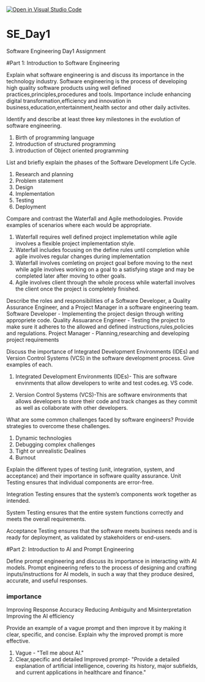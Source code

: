 [![Open in Visual Studio Code](https://classroom.github.com/assets/open-in-vscode-2e0aaae1b6195c2367325f4f02e2d04e9abb55f0b24a779b69b11b9e10269abc.svg)](https://classroom.github.com/online_ide?assignment_repo_id=18815209&assignment_repo_type=AssignmentRepo)
# SE_Day1
Software Engineering Day1 Assignment

#Part 1: Introduction to Software Engineering

Explain what software engineering is and discuss its importance in the technology industry.
Software engineering is the process of developing high quality software products using well defined practices,principles,procedures and tools.
Importance include enhancing digital transformation,efficiency and innovation in business,education,entertainment,health sector and other daily activites.


Identify and describe at least three key milestones in the evolution of software engineering.

1. Birth of programming language
2. Introduction of structured programming
3. introduction of Object oriented programming




List and briefly explain the phases of the Software Development Life Cycle.
1. Research and planning
2. Problem statement
3. Design
4. Implementation
5. Testing
6. Deployment
   


Compare and contrast the Waterfall and Agile methodologies. Provide examples of scenarios where each would be appropriate.
1. Waterfall requires well defined project implemetation while agile involves a flexible project implementation style.
2. Waterfall includes focusing on the define rules until completion while agile involves regular changes during implementation
3. Waterfall involves comleting on project goal before moving to the next while agile involves working on a goal to a satisfying stage and may be completed later after moving to other goals.
4. Agile involves client through the whole process while waterfall involves the client once the project is completely finished.
  


Describe the roles and responsibilities of a Software Developer, a Quality Assurance Engineer, and a Project Manager in a software engineering team.
Software Developer - Implementing the project design through writing appropriete code.
Quality Assuarance Engineer - Testing the project to make sure it adheres to the allowed and defined instructions,rules,policies and regulations.
Project Manager - Planning,researching and developing project requirements

Discuss the importance of Integrated Development Environments (IDEs) and Version Control Systems (VCS) in the software development process. Give examples of each.
1. Integrated Development Environments (IDEs)- This are software envinments that allow developers to write and test codes.eg. VS code.
   
3. Version Control Systems (VCS)-This are software environments that allows developers to store their code and track changes as they commit as well as collaborate with other developers.
   

What are some common challenges faced by software engineers? Provide strategies to overcome these challenges.
1. Dynamic technologies
2. Debugging complex challenges
3. Tight or unrealistic Dealines
4. Burnout


Explain the different types of testing (unit, integration, system, and acceptance) and their importance in software quality assurance.
Unit Testing ensures that individual components are error-free.

Integration Testing ensures that the system’s components work together as intended.

System Testing ensures that the entire system functions correctly and meets the overall requirements.

Acceptance Testing ensures that the software meets business needs and is ready for deployment, as validated by stakeholders or end-users.


#Part 2: Introduction to AI and Prompt Engineering


Define prompt engineering and discuss its importance in interacting with AI models.
Prompt engineering refers to the process of designing and crafting inputs/instructions for AI models, in such a way that they produce desired, accurate, and useful responses.
### importance
Improving Response Accuracy
Reducing Ambiguity and Misinterpretation
Improving the AI efficiency


Provide an example of a vague prompt and then improve it by making it clear, specific, and concise. Explain why the improved prompt is more effective.
1. Vague - "Tell me about AI."
2. Clear,specific and detailed Improved prompt- "Provide a detailed explanation of artificial intelligence, covering its history, major subfields, and current applications in healthcare and finance."
